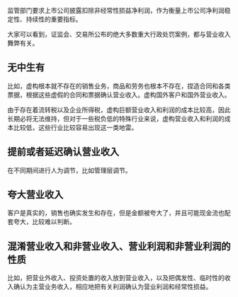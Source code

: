 监管部门要求上市公司披露扣除非经常性损益净利润，作为衡量上市公司净利润稳定性、持续性的重要指标。

大家可以看到，证监会、交易所公布的绝大多数重大行政处罚案例，都与营业收入舞弊有关。

## 无中生有
比如，虚构根本就不存在的销售业务，商品和劳务也根本不存在，捏造合同和各类票据，根据这些虚假的合同和票据确认营业收入。虚构国外客户和国外营业收入。

由于存在着流转税以及企业所得税，虚构巨额营业收入和利润的成本比较高，因此长期必将无法维持，但对于一些税负低的特殊行业来说，虚构营业收入和利润的成本比较低，这些行业比较容易出现这一类地雷。

## 提前或者延迟确认营业收入
在不同期间进行人为调节，比如管理层调节。

## 夸大营业收入

客户是真实的，销售也确实发生和存在，但是金额被夸大了，并且可能现金流也配套夸大，比较难以判断。

## 混淆营业收入和非营业收入、营业利润和非营业利润的性质

比如，把营业外收入、投资处置的收入放到营业收入，以及把偶发性、临时性的收入确认为主营业务收入，相应地把有关利润确认为营业利润和经常性损益。




